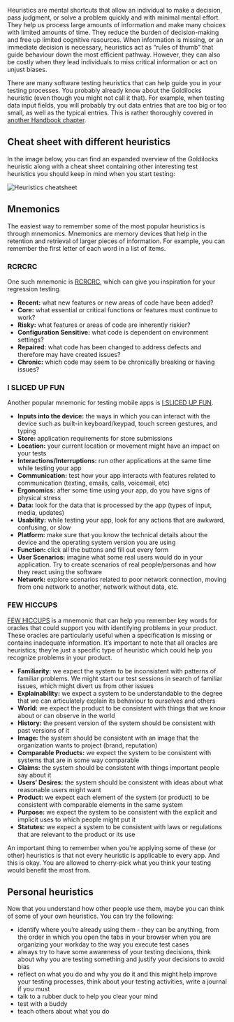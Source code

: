 Heuristics are mental shortcuts that allow an individual to make a decision, pass judgment, or solve a problem quickly and with minimal mental effort. 
They help us process large amounts of information and make many choices with limited amounts of time. They reduce the burden of decision-making and free up limited cognitive resources. When information is missing, or an immediate decision is necessary, heuristics act as “rules of thumb” that guide behaviour down the most efficient pathway. 
However, they can also be costly when they lead individuals to miss critical information or act on unjust biases. 

There are many software testing heuristics that can help guide you in your testing processes. You probably already know about the Goldilocks heuristic (even though you might not call it that). For example, when testing data input fields, you will probably try out data entries that are too big or too small, as well as the typical entries. This is rather thoroughly covered in [another Handbook chapter](https://infinum.com/handbook/books/qa/testing/testing-forms).


## Cheat sheet with different heuristics

In the image below, you can find an expanded overview of the Goldilocks heuristic along with a cheat sheet containing other interesting test heuristics you should keep in mind when you start testing:

![Heuristics cheatsheet](/img/Heuristics_Cheat_Sheet.png)


## Mnemonics

The easiest way to remember some of the most popular heuristics is through mnemonics. Mnemonics are memory devices that help in the retention and retrieval of larger pieces of information. For example, you can remember the first letter of each word in a list of items.


### RCRCRC

One such mnemonic is [RCRCRC](https://searchsoftwarequality.techtarget.com/tip/A-software-experts-heuristic-for-regression-testing), which can give you inspiration for your regression testing. 

- **Recent:** what new features or new areas of code have been added?
- **Core:** what essential or critical functions or features must continue to work?
- **Risky:** what features or areas of code are inherently riskier? 
- **Configuration Sensitive:** what code is dependent on environment settings? 
- **Repaired:** what code has been changed to address defects and therefore may have created issues? 
- **Chronic:** which code may seem to be chronically breaking or having issues?


### I SLICED UP FUN

Another popular mnemonic for testing mobile apps is [I SLICED UP FUN](http://www.kohl.ca/articles/ISLICEDUPFUN.pdf).

- **Inputs into the device:** the ways in which you can interact with the device such as built-in keyboard/keypad, touch screen gestures, and typing
- **Store:** application requirements for store submissions
- **Location:** your current location or movement might have an impact on your tests
- **Interactions/Interruptions:** run other applications at the same time while testing your app 
- **Communication:** test how your app interacts with features related to communication (texting, emails, calls, voicemail, etc)
- **Ergonomics:** after some time using your app, do you have signs of physical stress
- **Data:** look for the data that is processed by the app (types of input, media, updates)
- **Usability:** while testing your app, look for any actions that are awkward, confusing, or slow
- **Platform:** make sure that you know the technical details about the device and the operating system version you are using
- **Function:** click all the buttons and fill out every form
- **User Scenarios:** imagine what some real users would do in your application. Try to create scenarios of real people/personas and how they react using the software
- **Network:** explore scenarios related to poor network connection, moving from one network to another, network without data, etc.


### FEW HICCUPS

[FEW HICCUPS](https://www.developsense.com/blog/2012/07/few-hiccupps/) is a mnemonic that can help you remember key words for oracles that could support you with identifying problems in your product. These oracles are particularly useful when a specification is missing or contains inadequate information. It’s important to note that all oracles are heuristics; they’re just a specific type of heuristic which could help you recognize problems in your product. 

- **Familiarity:** we expect the system to be inconsistent with patterns of familiar problems. We might start our test sessions in search of familiar issues, which might divert us from other issues
- **Explainability:** we expect a system to be understandable to the degree that we can articulately explain its behaviour to ourselves and others
- **World:** we expect the product to be consistent with things that we know about or can observe in the world
- **History:** the present version of the system should be consistent with past versions of it
- **Image:** the system should be consistent with an image that the organization wants to project (brand, reputation)
- **Comparable Products:** we expect the system to be consistent with systems that are in some way comparable
- **Claims:** the system should be consistent with things important people say about it
- **Users’ Desires:** the system should be consistent with ideas about what reasonable users might want
- **Product:** we expect each element of the system (or product) to be consistent with comparable elements in the same system
- **Purpose:** we expect the system to be consistent with the explicit and implicit uses to which people might put it 
- **Statutes:** we expect a system to be consistent with laws or regulations that are relevant to the product or its use

An important thing to remember when you're applying some of these (or other) heuristics is that not every heuristic is applicable to every app. And this is okay. You are allowed to cherry-pick what you think your testing would benefit the most from. 

## Personal heuristics

Now that you understand how other people use them, maybe you can think of some of your own heuristics. You can try the following:

- identify where you’re already using them - they can be anything, from the order in which you open the tabs in your browser when you are organizing your workday to the way you execute test cases
- always try to have some awareness of your testing decisions, think about why you are testing something and justify your decisions to avoid bias
- reflect on what you do and why you do it and this might help improve your testing processes, think about your testing activities, write a journal if you must 
- talk to a rubber duck to help you clear your mind
- test with a buddy
- teach others about what you do
